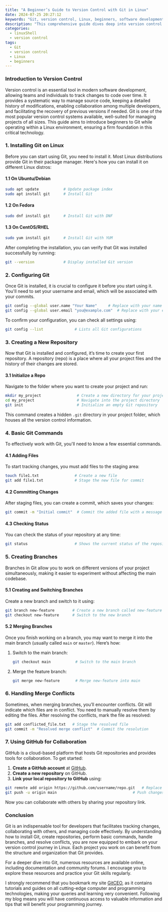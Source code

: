 ```yaml
---
title: "A Beginner’s Guide to Version Control with Git in Linux"
date: 2024-07-25 20:27:12
keywords: "Git, version control, Linux, beginners, software development, code management"
description: "This comprehensive guide dives deep into version control using Git in a Linux environment. Designed for beginners, it covers what version control is, why it's essential for software development, and how to effectively use Git for managing code. From the basics of installing Git to creating repositories and understanding branching, this guide will walk you through each step. You'll also explore advanced topics like merging, handling conflicts, and using GitHub for collaborative projects. By the end, you'll be equipped with the knowledge and skills necessary to confidently use Git for version control in your Linux projects."
categories:
  - linuxShell
  - version control
tags:
  - Git
  - version control
  - Linux
  - beginners
---
```


### Introduction to Version Control

Version control is an essential tool in modern software development, allowing teams and individuals to track changes to code over time. It provides a systematic way to manage source code, keeping a detailed history of modifications, enabling collaboration among multiple developers, and facilitating the recovery of previous versions if needed. Git is one of the most popular version control systems available, well-suited for managing projects of all sizes. This guide aims to introduce beginners to Git while operating within a Linux environment, ensuring a firm foundation in this critical technology. 

<!-- more -->

### 1. Installing Git on Linux

Before you can start using Git, you need to install it. Most Linux distributions provide Git in their package manager. Here's how you can install it on different Linux distros:

#### 1.1 On Ubuntu/Debian

```bash
sudo apt update           # Update package index
sudo apt install git      # Install Git
```

#### 1.2 On Fedora

```bash
sudo dnf install git      # Install Git with DNF
```

#### 1.3 On CentOS/RHEL

```bash
sudo yum install git      # Install Git with YUM
```

After completing the installation, you can verify that Git was installed successfully by running:

```bash
git --version             # Display installed Git version
```

### 2. Configuring Git

Once Git is installed, it is crucial to configure it before you start using it. You'll need to set your username and email, which will be associated with your commits.

```bash
git config --global user.name "Your Name"     # Replace with your name
git config --global user.email "you@example.com"  # Replace with your email
```

To confirm your configuration, you can check all settings using:

```bash
git config --list              # Lists all Git configurations
```

### 3. Creating a New Repository

Now that Git is installed and configured, it’s time to create your first repository. A repository (repo) is a place where all your project files and the history of their changes are stored.

#### 3.1 Initialize a Repo

Navigate to the folder where you want to create your project and run:

```bash
mkdir my_project                # Create a new directory for your project
cd my_project                   # Navigate into the project directory
git init                        # Initialize an empty Git repository
```

This command creates a hidden `.git` directory in your project folder, which houses all the version control information.

### 4. Basic Git Commands

To effectively work with Git, you'll need to know a few essential commands.

#### 4.1 Adding Files

To start tracking changes, you must add files to the staging area:

```bash
touch file1.txt                # Create a new file
git add file1.txt              # Stage the new file for commit
```

#### 4.2 Committing Changes

After staging files, you can create a commit, which saves your changes:

```bash
git commit -m "Initial commit"  # Commit the added file with a message
```

#### 4.3 Checking Status

You can check the status of your repository at any time:

```bash
git status                     # Shows the current status of the repository
```

### 5. Creating Branches

Branches in Git allow you to work on different versions of your project simultaneously, making it easier to experiment without affecting the main codebase.

#### 5.1 Creating and Switching Branches

Create a new branch and switch to it using:

```bash
git branch new-feature        # Create a new branch called new-feature
git checkout new-feature      # Switch to the new branch
```

#### 5.2 Merging Branches

Once you finish working on a branch, you may want to merge it into the main branch (usually called `main` or `master`). Here’s how:

1. Switch to the main branch:
   ```bash
   git checkout main           # Switch to the main branch
   ```
   
2. Merge the feature branch:
   ```bash
   git merge new-feature       # Merge new-feature into main
   ```

### 6. Handling Merge Conflicts

Sometimes, when merging branches, you’ll encounter conflicts. Git will indicate which files are in conflict. You need to manually resolve them by editing the files. After resolving the conflicts, mark the file as resolved:

```bash
git add conflicted_file.txt   # Stage the resolved file
git commit -m "Resolved merge conflict"  # Commit the resolution
```

### 7. Using GitHub for Collaboration

GitHub is a cloud-based platform that hosts Git repositories and provides tools for collaboration. To get started:

1. **Create a GitHub account** at [GitHub](https://github.com).
2. **Create a new repository** on GitHub.
3. **Link your local repository to GitHub** using:

```bash
git remote add origin https://github.com/username/repo.git   # Replace with your repo URL
git push -u origin main                                  # Push changes to GitHub
```

Now you can collaborate with others by sharing your repository link.

### Conclusion

Git is an indispensable tool for developers that facilitates tracking changes, collaborating with others, and managing code effectively. By understanding how to install Git, create repositories, perform basic commands, handle branches, and resolve conflicts, you are now equipped to embark on your version control journey in Linux. Each project you work on can benefit from the structure and organization that Git provides.

For a deeper dive into Git, numerous resources are available online, including documentation and community forums. I encourage you to explore these resources and practice your Git skills regularly. 

I strongly recommend that you bookmark my site [GitCEO](https://gitceo.com), as it contains tutorials and guides on all cutting-edge computer and programming technologies, making your queries and learning very convenient. Following my blog means you will have continuous access to valuable information and tips that will benefit your programming journey.